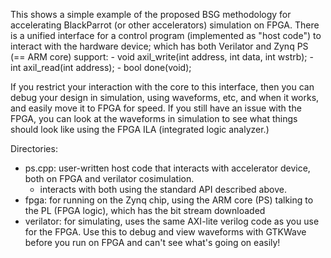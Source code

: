 This shows a simple example of the proposed BSG methodology for accelerating BlackParrot (or other accelerators) simulation on FPGA. There is a unified interface for a control program (implemented as "host code") to interact with the hardware device; which has both Verilator and Zynq PS (== ARM core) support:
    - void axil_write(int address, int data, int wstrb);
    - int axil_read(int address);
    - bool done(void);

If you restrict your interaction with the core to this interface, then you can debug your design in simulation, using waveforms, etc, and when it works, and easily move it to FPGA for speed. If you still have an issue with the FPGA, you can look at the waveforms in simulation to see what things should look like using the FPGA ILA (integrated logic analyzer.)

Directories:

- ps.cpp: user-written host code that interacts with accelerator device, both on FPGA and verilator cosimulation. 
  - interacts with both using the standard API described above.
- fpga: for running on the Zynq chip, using the ARM core (PS) talking to the PL (FPGA logic), which has the bit stream downloaded
- verilator: for simulating, uses the same AXI-lite verilog code as you use for the FPGA. Use this to debug and view waveforms with GTKWave before you run on FPGA and can't see what's going on easily!

